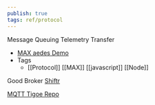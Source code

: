 ```yaml
---
publish: true
tags: ref/protocol
---
```


Message Queuing Telemetry  Transfer

- [MAX aedes Demo](https://firebasestorage.googleapis.com/v0/b/firescript-577a2.appspot.com/o/imgs%2Fapp%2Fthemindseye%2FHtZBk_rUP5.zip?alt=media&token=65e9aebd-9e4d-4a4a-a592-ed190bb457bc)
- Tags
    - [[Protocol]] [[MAX]] [[javascript]] [[Node]]


Good Broker
[Shiftr](https://www.shiftr.io/)


[MQTT Tigoe Repo](https://github.com/tigoe/mqtt-examples)
